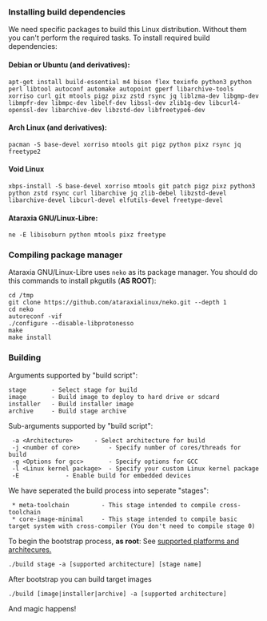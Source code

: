 ### Installing build dependencies
We need specific packages to build this Linux distribution. Without them you can't perform the required tasks. To install required build dependencies:
#### Debian or Ubuntu (and derivatives):
```
apt-get install build-essential m4 bison flex texinfo python3 python perl libtool autoconf automake autopoint gperf libarchive-tools xorriso curl git mtools pigz pixz zstd rsync jq liblzma-dev libgmp-dev libmpfr-dev libmpc-dev libelf-dev libssl-dev zlib1g-dev libcurl4-openssl-dev libarchive-dev libzstd-dev libfreetype6-dev
```
#### Arch Linux (and derivatives):
```
pacman -S base-devel xorriso mtools git pigz python pixz rsync jq freetype2
```
#### Void Linux
```
xbps-install -S base-devel xorriso mtools git patch pigz pixz python3 python zstd rsync curl libarchive jq zlib-debel libzstd-devel libarchive-devel libcurl-devel elfutils-devel freetype-devel
```
#### Ataraxia GNU/Linux-Libre:
```
ne -E libisoburn python mtools pixz freetype
```

### Compiling package manager
Ataraxia GNU/Linux-Libre uses `neko` as its package manager. You should do this commands to install pkgutils (**AS ROOT**):
```
cd /tmp
git clone https://github.com/ataraxialinux/neko.git --depth 1
cd neko
autoreconf -vif
./configure --disable-libprotonesso
make
make install
```

### Building
Arguments supported by "build script":
```
stage		- Select stage for build
image		- Build image to deploy to hard drive or sdcard
installer	- Build installer image
archive		- Build stage archive
```
Sub-arguments supported by "build script":
```
 -a <Architecture>		- Select architecture for build
 -j <number of core>		- Specify number of cores/threads for build
 -g <Options for gcc>		- Specify options for GCC
 -l <Linux kernel package>	- Specify your custom Linux kernel package
 -E				- Enable build for embedded devices
```
We have seperated the build process into seperate "stages":
```
 * meta-toolchain         - This stage intended to compile cross-toolchain
 * core-image-minimal     - This stage intended to compile basic target system with cross-compiler (You don't need to compile stage 0)
```
To begin the bootstrap process, **as root**:
See [supported platforms and architecures.](platforms.md)
```
./build stage -a [supported architecture] [stage name]
```
After bootstrap you can build target images
```
./build [image|installer|archive] -a [supported architecture]
```
And magic happens!
